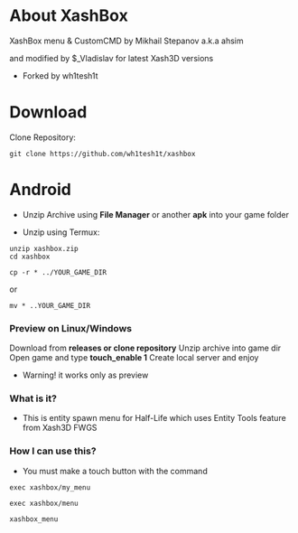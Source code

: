 # About XashBox

XashBox menu & CustomCMD by Mikhail Stepanov a.k.a ahsim

and modified by $_Vladislav for latest Xash3D versions

- Forked by wh1tesh1t


# Download

Clone Repository:
```
git clone https://github.com/wh1tesh1t/xashbox
```

# Android
- Unzip Archive using **File Manager** or another **apk** into your game folder

- Unzip using Termux:
```
unzip xashbox.zip
cd xashbox
```
```
cp -r * ../YOUR_GAME_DIR
```
or
```
mv * ..YOUR_GAME_DIR
```

### Preview on Linux/Windows
Download from **releases or clone repository**
Unzip archive into game dir
Open game and type **touch_enable 1**
Create local server and enjoy
- Warning! it works only as preview

### What is it?

- This is entity spawn menu for Half-Life which uses Entity Tools feature from Xash3D FWGS


### How I can use this?

- You must make a touch button with the command

```
exec xashbox/my_menu
```
```
exec xashbox/menu
```
```
xashbox_menu
```
